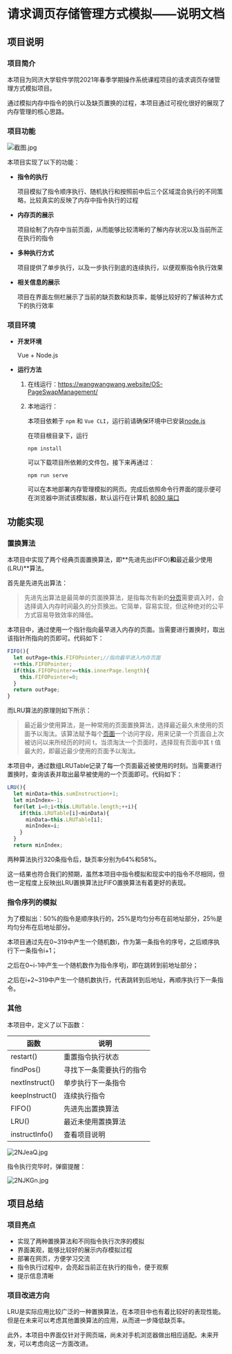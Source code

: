 # 请求调页存储管理方式模拟——说明文档

## 项目说明

### 项目简介

本项目为同济大学软件学院2021年春季学期操作系统课程项目的请求调页存储管理方式模拟项目。

通过模拟内存中指令的执行以及缺页置换的过程，本项目通过可视化很好的展现了内存管理的核心思路。

### 项目功能

![截图.jpg](https://z3.ax1x.com/2021/06/05/2N3rqg.jpg)

本项目实现了以下的功能：

- **指令的执行**

  项目模拟了指令顺序执行、随机执行和按照前中后三个区域混合执行的不同策略，比较真实的反映了内存中指令执行的过程

- **内存页的展示**

  项目绘制了内存中当前页面，从而能够比较清晰的了解内存状况以及当前所正在执行的指令

- **多种执行方式**

  项目提供了单步执行，以及一步执行到底的连续执行，以便观察指令执行效果

- **相关信息的展示**

  项目在界面左侧栏展示了当前的缺页数和缺页率，能够比较好的了解该种方式下的执行效率

### 项目环境

- **开发环境**

  Vue + Node.js

- **运行方法**

  1. 在线运行：https://wangwangwang.website/OS-PageSwapManagement/

  2. 本地运行：

     本项目依赖于 ``` npm ``` 和 ``` Vue CLI ```，运行前请确保环境中已安装[node.js](https://nodejs.org/en/)
     
     在项目根目录下，运行
     
     ```
     npm install
     ```
     可以下载项目所依赖的文件包，接下来再通过：
     
     ```
     npm run serve
     ```
     
     可以在本地部署内存管理模拟的网页。完成后依照命令行界面的提示便可在浏览器中测试该模拟器，默认运行在计算机 [8080 端口](http://localhost:8080/)

## 功能实现

### 置换算法

本项目中实现了两个经典页面置换算法，即**先进先出(FIFO)**和**最近最少使用(LRU)**算法。

首先是先进先出算法：

> 先进先出算法是最简单的页面换算法，是指每次有新的[分页](https://baike.baidu.com/item/分页/2888444)需要调入时，会选择调入内存时间最久的分页换出。它简单，容易实现，但这种绝对的公平方式容易导致效率的降低。

本项目中，通过使用一个指针指向最早进入内存的页面。当需要进行置换时，取出该指针所指向的页即可。代码如下：

```javascript
FIFO(){
  let outPage=this.FIFOPointer;//指向最早进入内存页面
  ++this.FIFOPointer;
  if(this.FIFOPointer==this.innerPage.length){
    this.FIFOPointer=0;
  }
  return outPage;
}
```

而LRU算法的原理则如下所示：

> 最近最少使用算法，是一种常用的页面置换算法，选择最近最久未使用的页面予以淘汰。该算法赋予每个[页面](https://baike.baidu.com/item/页面/5544813)一个访问字段，用来记录一个页面自上次被访问以来所经历的时间 t，当须淘汰一个页面时，选择现有页面中其 t 值最大的，即最近最少使用的页面予以淘汰。

本项目中，通过数组LRUTable记录了每一个页面最近被使用的时刻。当需要进行置换时，查询该表并取出最早被使用的一个页面即可。代码如下：

```javascript
LRU(){
  let minData=this.sumInstruction+1;
  let minIndex=-1;
  for(let i=0;i<this.LRUTable.length;++i){
    if(this.LRUTable[i]<minData){
      minData=this.LRUTable[i];
      minIndex=i;
    }
  }
  return minIndex;
```

两种算法执行320条指令后，缺页率分别为64%和58%。

这一结果也符合我们的预期，虽然本项目中指令模拟和现实中的指令不尽相同，但也一定程度上反映出LRU置换算法比FIFO置换算法有着更好的表现。

### 指令序列的模拟

为了模拟出：50%的指令是顺序执行的，25%是均匀分布在前地址部分，25％是均匀分布在后地址部分。

本项目通过先在0~319中产生一个随机数i，作为第一条指令的序号，之后顺序执行下一条指令i+1；

之后在0~i-1中产生一个随机数作为指令序号j，即在跳转到前地址部分；

之后在i+2~319中产生一个随机数执行，代表跳转到后地址，再顺序执行下一条指令。

### 其他

本项目中，定义了以下函数：

| 函数           | 说明                     |
| -------------- | ------------------------ |
| restart()      | 重置指令执行状态         |
| findPos()      | 寻找下一条需要执行的指令 |
| nextInstruct() | 单步执行下一条指令       |
| keepInstruct() | 连续执行指令             |
| FIFO()         | 先进先出置换算法         |
| LRU()          | 最近未使用置换算法       |
| instructInfo() | 查看项目说明             |

![2NJeaQ.jpg](https://z3.ax1x.com/2021/06/05/2NJeaQ.jpg)

指令执行完毕时，弹窗提醒：

![2NJKGn.jpg](https://z3.ax1x.com/2021/06/05/2NJKGn.jpg)

## 项目总结

### 项目亮点

- 实现了两种置换算法和不同指令执行次序的模拟
- 界面美观，能够比较好的展示内存模拟过程
- 部署在网页，方便学习交流
- 指令执行过程中，会亮起当前正在执行的指令，便于观察
- 提示信息清晰

### 项目改进方向

LRU是实际应用比较广泛的一种置换算法，在本项目中也有着比较好的表现性能。但是在未来可以考虑其他置换算法的应用，从而进一步降低缺页率。

此外，本项目中界面仅针对于网页端，尚未对手机浏览器做出相应适配。未来开发，可以考虑向这一方面改进。